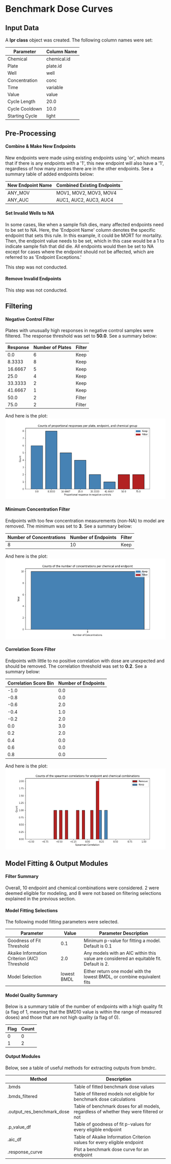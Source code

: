 # Benchmark Dose Curves

## Input Data

A **lpr class** object was created. The following column names were set:

|Parameter|Column Name|
|---------|-----------|
|Chemical|chemical.id|
|Plate|plate.id|
|Well|well|
|Concentration|conc|
|Time|variable|
|Value|value|
|Cycle Length|20.0|
|Cycle Cooldown|10.0|
|Starting Cycle|light|

## Pre-Processing

#### **Combine & Make New Endpoints**
New endpoints were made using existing endpoints using 'or', which means that if there is any endpoints with a '1', this new endpoint will also have a '1', regardless of how many zeroes there are in the other endpoints. See a summary table of added endpoints below:

|New Endpoint Name|Combined Existing Endpoints|
|---|---|
|ANY_MOV|MOV1, MOV2, MOV3, MOV4|
|ANY_AUC|AUC1, AUC2, AUC3, AUC4|

#### **Set Invalid Wells to NA**

In some cases, like when a sample fish dies, many affected endpoints need to be set to NA. Here, the 'Endpoint Name' column denotes the specific endpoint that sets this rule. In this example, it could be MORT for mortality. Then, the endpoint value needs to be set, which in this case would be a 1 to indicate sample fish that did die. All endpoints would then be set to NA except for cases where the endpoint should not be affected, which are referred to as 'Endpoint Exceptions.'

This step was not conducted.

#### **Remove Invalid Endpoints**

This step was not conducted.

## Filtering

#### **Negative Control Filter**

Plates with unusually high responses in negative control samples were filtered. The response threshold was set to **50.0**. See a summary below:

|Response|Number of Plates|Filter|
|---|---|---|
|0.0|6|Keep|
|8.3333|8|Keep|
|16.6667|5|Keep|
|25.0|4|Keep|
|33.3333|2|Keep|
|41.6667|1|Keep|
|50.0|2|Filter|
|75.0|2|Filter|

And here is the plot:
![Filter Negative Control](./filter_negative_control.png)

#### **Minimum Concentration Filter**

Endpoints with too few concentration measurements (non-NA) to model are removed. The minimum was set to **3**. See a summary below:

|Number of Concentrations|Number of Endpoints|Filter|
|---|---|---|
|8|10|Keep|

And here is the plot:
![Filter Minimum Concentration](./filter_minimum_concentration.png)

#### **Correlation Score Filter**

Endpoints with little to no positive correlation with dose are unexpected and should be removed. The correlation threshold was set to **0.2**. See a summary below:

|Correlation Score Bin|Number of Endpoints|
|---|---|
|-1.0|0.0|
|-0.8|0.0|
|-0.6|2.0|
|-0.4|1.0|
|-0.2|2.0|
|0.0|3.0|
|0.2|2.0|
|0.4|0.0|
|0.6|0.0|
|0.8|0.0|

And here is the plot:
![Filter Correlation Score](./filter_correlation_score.png)

## Model Fitting & Output Modules

#### **Filter Summary**

Overall, 10 endpoint and chemical combinations were considered. 2 were deemed eligible for modeling, and 8 were not based on filtering selections explained in the previous section.

#### **Model Fitting Selections**

The following model fitting parameters were selected.

|Parameter|Value|Parameter Description|
|---|---|---|
|Goodness of Fit Threshold|0.1|Minimum p-value for fitting a model. Default is 0.1|
|Akaike Information Criterion (AIC) Threshold|2.0|Any models with an AIC within this value are considered an equitable fit. Default is 2.
|Model Selection|lowest BMDL|Either return one model with the lowest BMDL, or combine equivalent fits|

#### **Model Quality Summary**

Below is a summary table of the number of endpoints with a high quality fit (a flag of 1, meaning that the BMD10 value is within the range of measured doses) and those that are not high quality (a flag of 0).

|Flag|Count|
|---|---|
|0|0|
|1|2|

#### **Output Modules**

Below, see a table of useful methods for extracting outputs from bmdrc.

|Method|Description|
|---|---|
|.bmds|Table of fitted benchmark dose values|
|.bmds_filtered|Table of filtered models not eligible for benchmark dose calculations|
|.output_res_benchmark_dose|Table of benchmark doses for all models, regardless of whether they were filtered or not|
|.p_value_df|Table of goodness of fit p-values for every eligible endpoint|
|.aic_df|Table of Akaike Information Criterion values for every eligible endpoint|
|.response_curve|Plot a benchmark dose curve for an endpoint|

